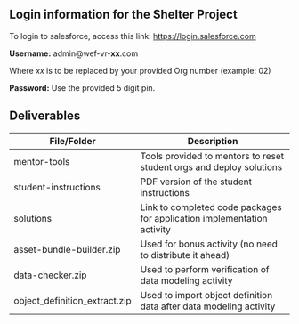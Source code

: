 ## Login information for the Shelter Project

To login to salesforce, access this link:
https://login.salesforce.com

**Username:**
admin@wef-vr-**xx**.com

Where *xx* is to be replaced by your provided Org number (example: 02)

**Password:**
Use the provided 5 digit pin.

## Deliverables

File/Folder | Description
--- | ---
mentor-tools | Tools provided to mentors to reset student orgs and deploy solutions
student-instructions | PDF version of the student instructions
solutions | Link to completed code packages for application implementation activity
asset-bundle-builder.zip | Used for bonus activity (no need to distribute it ahead)
data-checker.zip | Used to perform verification of data modeling activity
object_definition_extract.zip | Used to import object definition data after data modeling activity
